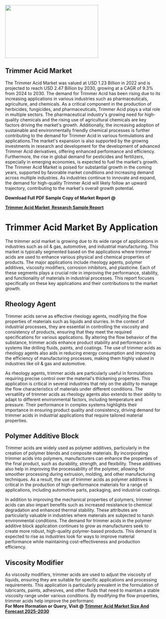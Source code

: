 <p><img class="alignnone size-medium wp-image-20088" src="https://ffe5etoiles.com/wp-content/uploads/2024/12/MST1-300x171.png" alt="" width="300" height="171" /></p><p> <h2>Trimmer Acid Market </h2><p>The Trimmer Acid Market was valued at USD 1.23 Billion in 2022 and is projected to reach USD 2.47 Billion by 2030, growing at a CAGR of 9.3% from 2024 to 2030. The demand for Trimmer Acid has been rising due to its increasing applications in various industries such as pharmaceuticals, agriculture, and chemicals. As a critical component in the production of herbicides, fungicides, and pharmaceuticals, Trimmer Acid plays a vital role in multiple sectors. The pharmaceutical industry's growing need for high-quality chemicals and the rising use of agricultural chemicals are key factors driving the market's growth. Additionally, the increasing adoption of sustainable and environmentally friendly chemical processes is further contributing to the demand for Trimmer Acid in various formulations and applications.The market's expansion is also supported by the growing investments in research and development for the development of advanced Trimmer Acid derivatives, offering enhanced performance and efficiency. Furthermore, the rise in global demand for pesticides and fertilizers, especially in emerging economies, is expected to fuel the market's growth. The Trimmer Acid Market is poised for substantial growth in the coming years, supported by favorable market conditions and increasing demand across multiple industries. As industries continue to innovate and expand, the demand for high-quality Trimmer Acid will likely follow an upward trajectory, contributing to the market's overall growth potential.</p></p><p><strong>Download Full PDF Sample Copy of Market Report @</strong></p><p><strong><a href="https://www.verifiedmarketreports.com/download-sample/?rid=249652&utm_source=Sites-google&utm_medium=265" target="_blank">Trimmer Acid Market &nbsp;Research Sample Report</a></strong></p><p><h1>Trimmer Acid Market By Application</h1><p>The trimmer acid market is growing due to its wide range of applications in industries such as oil & gas, automotive, and industrial manufacturing. This market is typically segmented based on the applications where trimmer acids are used to enhance various physical and chemical properties of products. The major applications include rheology agents, polymer additives, viscosity modifiers, corrosion inhibitors, and plasticine. Each of these segments plays a crucial role in improving the performance, stability, and functionality of materials in industrial processes. This report focuses specifically on these key applications and their contributions to the market growth.</p><h2>Rheology Agent</h2><p>Trimmer acids serve as effective rheology agents, modifying the flow properties of materials such as liquids and slurries. In the context of industrial processes, they are essential in controlling the viscosity and consistency of products, ensuring that they meet the required specifications for various applications. By altering the flow behavior of the substance, trimmer acids enhance product stability and performance in systems like drilling fluids, paints, and coatings. The use of trimmer acids as rheology agents also aids in reducing energy consumption and improving the efficiency of manufacturing processes, making them highly valued in industries like oil & gas and automotive.</p><p>As rheology agents, trimmer acids are particularly useful in formulations requiring precise control over the material's thickening properties. This application is critical in several industries that rely on the ability to manage the flow characteristics of materials under different conditions. The versatility of trimmer acids as rheology agents also extends to their ability to adapt to different environmental factors, including temperature and pressure. Their performance in complex systems highlights their importance in ensuring product quality and consistency, driving demand for trimmer acids in industrial applications that require tailored material properties.</p><h2>Polymer Additive Block</h2><p>Trimmer acids are widely used as polymer additives, particularly in the creation of polymer blends and composite materials. By incorporating trimmer acids into polymers, manufacturers can enhance the properties of the final product, such as durability, strength, and flexibility. These additives also help in improving the processability of the polymer, allowing for smoother processing during extrusion, molding, and other manufacturing techniques. As a result, the use of trimmer acids as polymer additives is critical in the production of high-performance materials for a range of applications, including automotive parts, packaging, and industrial coatings.</p><p>In addition to improving the mechanical properties of polymers, trimmer acids can also impart benefits such as increased resistance to chemical degradation and enhanced thermal stability. These attributes are particularly valuable in industries where materials are subjected to harsh environmental conditions. The demand for trimmer acids in the polymer additive block application continues to grow as manufacturers seek to create more robust, high-quality polymer-based products. This demand is expected to rise as industries look for ways to improve material performance while maintaining cost-effectiveness and production efficiency.</p><h2>Viscosity Modifier</h2><p>As viscosity modifiers, trimmer acids are used to adjust the viscosity of liquids, ensuring they are suitable for specific applications and processing requirements. This application is particularly prevalent in the formulation of lubricants, paints, adhesives, and other fluids that need to maintain a stable viscosity range under various conditions. By modifying the flow properties, trimmer acids help improve the performanc<strong><br />For More Iformation or Query, Visit @ <a href="https://www.verifiedmarketreports.com/product/trimmer-acid-market/" target="_blank">Trimmer Acid Market Size And Forecast 2025-2030</a></strong></p>
